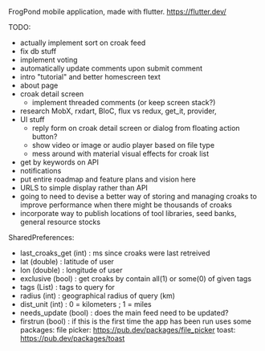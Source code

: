 FrogPond mobile application, made with flutter. https://flutter.dev/

TODO:
* actually implement sort on croak feed
* fix db stuff
* implement voting
* automatically update comments upon submit comment
* intro "tutorial" and better homescreen text
* about page
* croak detail screen
	- implement threaded comments (or keep screen stack?)
* research MobX, rxdart, BloC, flux vs redux, get_it, provider, 
* UI stuff
  - reply form on croak detail screen or dialog from floating action button?
  - show video or image or audio player based on file type
  - mess around with material visual effects for croak list
* get by keywords on API
* notifications
* put entire roadmap and feature plans and vision here
* URLS to simple display rather than API
* going to need to devise a better way of storing and managing croaks to improve performance when there might be thousands of croaks 
* incorporate way to publish locations of tool libraries, seed banks, general resource stocks

SharedPreferences:
  * last_croaks_get (int) : ms since croaks were last retreived
  * lat (double) : latitude of user
  * lon (double) : longitude of user
  * exclusive (bool) : get croaks by contain all(1) or some(0) of given tags
  * tags (List<String>) : tags to query for
  * radius (int) : geographical radius of query (km)
  * dist_unit (int) : 0 = kilometers ; 1 = miles
  * needs_update (bool) : does the main feed need to be updated?
  * firstrun (bool) : if this is the first time the app has been run
uses some packages:
  file picker: https://pub.dev/packages/file_picker
  toast: https://pub.dev/packages/toast

